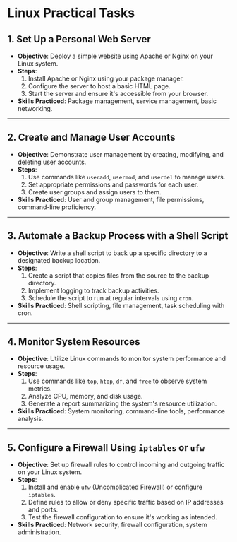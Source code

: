 # Linux Practical Tasks

## 1. Set Up a Personal Web Server

- **Objective**: Deploy a simple website using Apache or Nginx on your Linux system.
- **Steps**:
  1. Install Apache or Nginx using your package manager.
  2. Configure the server to host a basic HTML page.
  3. Start the server and ensure it's accessible from your browser.
- **Skills Practiced**: Package management, service management, basic networking.

---

## 2. Create and Manage User Accounts

- **Objective**: Demonstrate user management by creating, modifying, and deleting user accounts.
- **Steps**:
  1. Use commands like `useradd`, `usermod`, and `userdel` to manage users.
  2. Set appropriate permissions and passwords for each user.
  3. Create user groups and assign users to them.
- **Skills Practiced**: User and group management, file permissions, command-line proficiency.

---

## 3. Automate a Backup Process with a Shell Script

- **Objective**: Write a shell script to back up a specific directory to a designated backup location.
- **Steps**:
  1. Create a script that copies files from the source to the backup directory.
  2. Implement logging to track backup activities.
  3. Schedule the script to run at regular intervals using `cron`.
- **Skills Practiced**: Shell scripting, file management, task scheduling with cron.

---

## 4. Monitor System Resources

- **Objective**: Utilize Linux commands to monitor system performance and resource usage.
- **Steps**:
  1. Use commands like `top`, `htop`, `df`, and `free` to observe system metrics.
  2. Analyze CPU, memory, and disk usage.
  3. Generate a report summarizing the system's resource utilization.
- **Skills Practiced**: System monitoring, command-line tools, performance analysis.

---

## 5. Configure a Firewall Using `iptables` or `ufw`

- **Objective**: Set up firewall rules to control incoming and outgoing traffic on your Linux system.
- **Steps**:
  1. Install and enable `ufw` (Uncomplicated Firewall) or configure `iptables`.
  2. Define rules to allow or deny specific traffic based on IP addresses and ports.
  3. Test the firewall configuration to ensure it's working as intended.
- **Skills Practiced**: Network security, firewall configuration, system administration.
